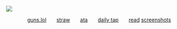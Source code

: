 ![](https://file.garden/aIrFR9W4twp1wUOQ/Untitled120_20251002024801.png)

<div id="text" align="center"> 
  
[guns.lol](https://guns.lol/sunsspace)‎ ‎ ‎ ‎ ‎ ‎ ‎ [straw](https://trafalgar-d.straw.page)‎ ‎ ‎ ‎ ‎ ‎ ‎ 
[ata](https://s0lstic.atabook.org/)‎ ‎ ‎ ‎ ‎ ‎ ‎ [daily tap](https://arab.org/click-to-help/palestine/)‎ ‎ ‎ ‎ ‎ ‎ ‎ [read](https://x.com/S0LSTIC/status/1906817204701552941?t=JGiXnsTf_6TkW5eXPE2tdg&s=19)‎ ‎ ‎ ‎ ‎ [screenshots](https://s0lstic.straw.page)

